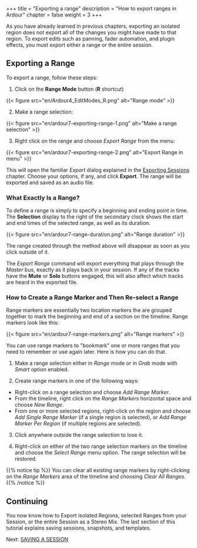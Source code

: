 +++
title = "Exporting a range"
description = "How to export ranges in Ardour"
chapter = false
weight = 3
+++

As you have already learned in previous chapters, exporting an isolated region
does not export all of the changes you might have made to that region. To export edits such as panning, fader automation, and plugin effects, you must
export either a range or the entire session.

## Exporting a Range

To export a range, follow these steps:

1. Click on the **Range Mode** button (**R** shortcut)

{{< figure src="en/Ardour4_EditModes_R.png" alt="Range mode" >}}

2. Make a range selection:

{{< figure src="en/ardour7-exporting-range-1.png" alt="Make a range selection" >}}

3. Right click on the range and choose _Export Range_ from the menu:

{{< figure src="en/ardour7-exporting-range-2.png" alt="Export Range in menu" >}}

This will open the familiar _Export_ dialog explained in the [Exporting
Sessions](../exporting-a-session) chapter. Choose your options, if any, and
click **Export**. The range will be exported and saved as an audio file.

### What Exactly Is a Range?

To define a range is simply to specify a beginning and ending point in time. The **Selection** display to the right of the secondary clock shows the start and end times of the selected range, as well as its duration.

{{< figure src="en/ardour7-range-duration.png" alt="Range duration" >}}

The range created through the method above will disappear as soon as you click outside of it.

The _Export Range_ command will export everything that plays through the
_Master_ bus, exactly as it plays back in your session. If any of the tracks
have the **Mute** or **Solo** buttons engaged, this will also affect which
tracks are heard in the exported file.

### How to Create a Range Marker and Then Re-select a Range

Range markers are essentially two location markers the are grouped together to mark the beginning and end of a section on the timeline. Range markers look like this:

{{< figure src="en/ardour7-range-markers.png" alt="Range markers" >}}

You can use range markers to "bookmark" one or more ranges that you need to remember or use again later. Here is how you can do that.

1. Make a range selection either in _Range_ mode or in _Grab_ mode with _Smart_
option enabled.

2. Create range markers in one of the following ways:

* Right-click on a range selection and choose _Add Range Marker_.
* From the timeline, right click on the _Range Markers_ horizontal space and choose _New Range_.
* From one or more selected regions, right-click on the region and choose _Add
Single Range Marker_ (if a single region is selected), or _Add Range Marker Per
Region_ (if multiple regions are selected).

3. Click anywhere outside the range selection to lose it.

4. Right-click on either of the two range selection markers on the timeline and
choose the _Select Range_ menu option. The range selection will be restored.

{{% notice tip %}}
You can clear all existing range markers by right-clicking on the _Range Markers_ area of the timeline and choosing _Clear All Ranges_.
{{% /notice %}}

## Continuing 

You now know how to Export isolated Regions, selected Ranges from your Session, or the entire Session as a Stereo Mix. The last section of this tutorial explains saving sessions, snapshots, and templates.

Next: [SAVING A SESSION](../../saving-sessions/saving-a-session/)
